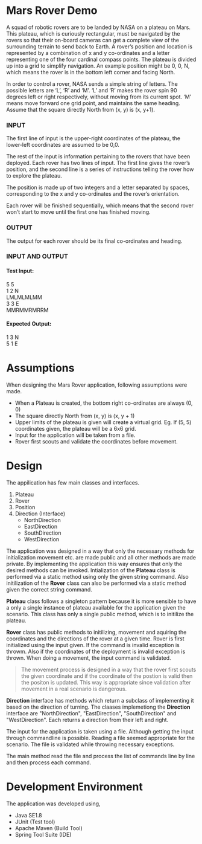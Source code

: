 # Mars Rover Demo

A squad of robotic rovers are to be landed by NASA on a plateau on Mars. This plateau, which is curiously rectangular, must be navigated by the rovers so that their on-board cameras can get a complete view of the surrounding terrain to send back to Earth. A rover’s position and location is represented by a combination of x and y co-ordinates and a letter representing one of the four cardinal compass points. The plateau is divided up into a grid to simplify navigation. An example position might be 0, 0, N, which means the rover is in the bottom left corner and facing North.

In order to control a rover, NASA sends a simple string of letters. The possible letters are ‘L’, ‘R’ and ‘M’. ‘L’ and ‘R’ makes the rover spin 90 degrees left or right respectively, without moving from its current spot. ‘M’ means move forward one grid point, and maintains the same heading. Assume that the square directly North from (x, y) is (x, y+1).

### INPUT
The first line of input is the upper-right coordinates of the plateau, the lower-left coordinates are assumed to be 0,0.

The rest of the input is information pertaining to the rovers that have been deployed. Each rover has two lines of input. The first line gives the rover’s position, and the second line is a series of instructions telling the rover how to explore the plateau.

The position is made up of two integers and a letter separated by spaces, corresponding to the x and y co-ordinates and the rover’s orientation.

Each rover will be finished sequentially, which means that the second rover won’t start to move until the first one has finished moving.

### OUTPUT
The output for each rover should be its final co-ordinates and heading.

### INPUT AND OUTPUT
#### Test Input:
5 5  
1 2 N  
LMLMLMLMM  
3 3 E  
MMRMMRMRRM  

#### Expected Output:
1 3 N  
5 1 E

# Assumptions

When designing the Mars Rover application, following assumptions were made.

* When a Plateau is created, the bottom right co-ordinates are always (0, 0)
* The square directly North from (x, y) is (x, y + 1)
* Upper limits of the plateau is given will create a virtual grid. Eg. If (5, 5) coordinates given, the plateau will be a 6x6 grid.
* Input for the application will be taken from a file.
* Rover first scouts and validate the coordinates before movement.

# Design

The appilication has few main classes and interfaces.

1. Plateau
2. Rover
3. Position
4. Direction (Interface)  
    * NorthDirection  
    * EastDirection  
    * SouthDirection  
    * WestDirection  

The application was designed in a way that only the necessary methods for initialization movement etc. are made public and all other methods are made private. By implementing the application this way ensures that only the desired methods can be invoked. Intialization of the **Plateau** class is performed via a static method using only the given string command. Also initilization of the **Rover** class can also be performed via a static method given the correct string command. 

**Plateau** class follows a singleton pattern because it is more sensible to have a only a single instance of plateau available for the application given the scenario. This class has only a single public method, which is to initilize the plateau.

**Rover** class has public methods to initilizing, movement and aquiring the coordinates and the directions of the rover at a given time. Rover is first initialized using the input given. If the command is invalid exception is throwm. Also if the coordinates of the deployment is invalid exception is thrown. When doing a movement, the input command is validated. 

> The movement process is designed in a way that the rover first scouts the given coordinate and if the coordinate of the postion is valid then the positon is updated. This way is appropriate since validation after movement in a real scenario is dangerous.

**Direction** interface has methods which return a subclass of implementing it based on the direction of turning. The claases implemetiong the **Direction** interface are "NorthDirection", "EastDirection", "SouthDirection" and "WestDirection". Each returns a direction from their left and right.

The input for the application is taken using a file. Although getting the input through commandline is possible. Reading a file seemed appropriate for the scenario. The file is validated while throwing necessary exceptions.

The main method read the file and process the list of commands line by line and then process each command.

# Development Environment

The application was developed using,

* Java SE1.8
* JUnit (Test tool)
* Apache Maven (Build Tool)
* Spring Tool Suite (IDE)
